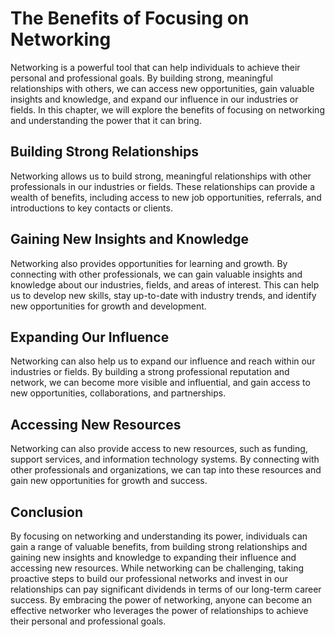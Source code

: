 The Benefits of Focusing on Networking
========================================================================================

Networking is a powerful tool that can help individuals to achieve their personal and professional goals. By building strong, meaningful relationships with others, we can access new opportunities, gain valuable insights and knowledge, and expand our influence in our industries or fields. In this chapter, we will explore the benefits of focusing on networking and understanding the power that it can bring.

Building Strong Relationships
-----------------------------

Networking allows us to build strong, meaningful relationships with other professionals in our industries or fields. These relationships can provide a wealth of benefits, including access to new job opportunities, referrals, and introductions to key contacts or clients.

Gaining New Insights and Knowledge
----------------------------------

Networking also provides opportunities for learning and growth. By connecting with other professionals, we can gain valuable insights and knowledge about our industries, fields, and areas of interest. This can help us to develop new skills, stay up-to-date with industry trends, and identify new opportunities for growth and development.

Expanding Our Influence
-----------------------

Networking can also help us to expand our influence and reach within our industries or fields. By building a strong professional reputation and network, we can become more visible and influential, and gain access to new opportunities, collaborations, and partnerships.

Accessing New Resources
-----------------------

Networking can also provide access to new resources, such as funding, support services, and information technology systems. By connecting with other professionals and organizations, we can tap into these resources and gain new opportunities for growth and success.

Conclusion
----------

By focusing on networking and understanding its power, individuals can gain a range of valuable benefits, from building strong relationships and gaining new insights and knowledge to expanding their influence and accessing new resources. While networking can be challenging, taking proactive steps to build our professional networks and invest in our relationships can pay significant dividends in terms of our long-term career success. By embracing the power of networking, anyone can become an effective networker who leverages the power of relationships to achieve their personal and professional goals.
